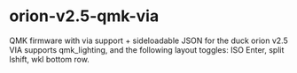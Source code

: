 # orion-v2.5-qmk-via
QMK firmware with via support + sideloadable JSON for the duck orion v2.5
VIA supports qmk_lighting, and the following layout toggles: ISO Enter, split lshift, wkl bottom row.
